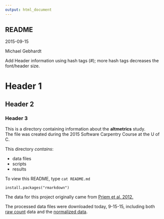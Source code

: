 ```yaml
---
output: html_document
---
```

## **README**

2015-09-15

Michael Gebhardt

Add Header information using hash tags (#); more hash tags decreases the font/header size.  

# Header 1

## Header 2

### Header 3

This is a directory containing information about the **altmetrics** study.  
The file was created during the 2015 Software Carpentry Course at the U of C.

This directory _contains_:  

* data files  
* scripts  
* results  

To view this README, type `cat README.md`

```
install.packages("rmarkdown")
```

The data for this project originally came from [Priem et al. 2012.](http://arxiv.org/abs/1203.4757)

The processed data files were downloaded today, 9-15-15, including both [raw count](link1) data and the [normalized data](link2). 

[link1]: https://raw.githubusercontent.com/jdblischak/r-intermediate-altmetrics/gh-pages/data/counts-raw.txt.gz
[link2]: https://raw.githubusercontent.com/jdblischak/r-intermediate-altmetrics/gh-pages/data/counts-norm.txt.gz